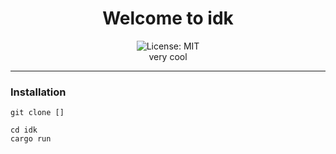 <div align="center">
<h1 align="center">Welcome to idk</h1>
<img alt="License: MIT" src="https://img.shields.io/badge/License-MIT-yellow.svg" /><br>
very cool
</div>

***

### Installation
```
git clone []

cd idk
cargo run
```
